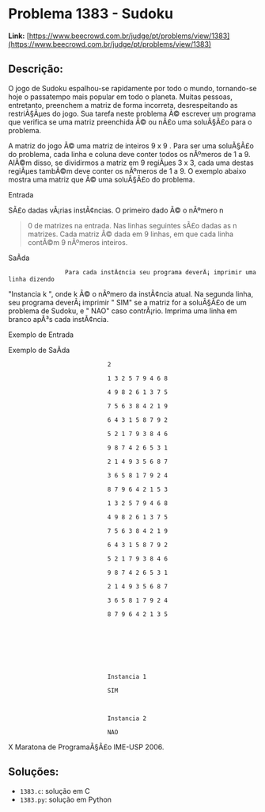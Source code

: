 # Problema 1383 - Sudoku

**Link:** [https://www.beecrowd.com.br/judge/pt/problems/view/1383](https://www.beecrowd.com.br/judge/pt/problems/view/1383)

## Descrição:
O jogo de Sudoku espalhou-se rapidamente por todo o mundo, tornando-se hoje o passatempo mais popular em todo o planeta. Muitas pessoas, entretanto, preenchem a matriz de forma incorreta, desrespeitando as restriÃ§Ãµes do jogo. Sua tarefa neste problema Ã© escrever um programa que verifica se uma matriz preenchida Ã© ou nÃ£o uma soluÃ§Ã£o para o problema.


A matriz do jogo Ã© uma matriz de inteiros 9 x 9 . Para ser uma soluÃ§Ã£o do problema, cada linha e coluna deve conter todos os nÃºmeros de 1 a 9. AlÃ©m disso, se dividirmos a matriz em 9 regiÃµes 3 x 3, cada uma destas regiÃµes tambÃ©m deve conter os nÃºmeros de 1 a 9. O exemplo abaixo mostra uma matriz que Ã© uma soluÃ§Ã£o do problema.






Entrada




SÃ£o dadas vÃ¡rias instÃ¢ncias. O primeiro dado Ã© o nÃºmero 
n
 > 0 de matrizes na entrada. Nas linhas seguintes sÃ£o dadas as 
n
 matrizes. Cada matriz Ã© dada em 9 linhas, em que cada linha contÃ©m 9 nÃºmeros inteiros.




SaÃ­da





                    Para cada instÃ¢ncia seu programa deverÃ¡ imprimir uma linha dizendo 
"Instancia 
k
", onde 
k
 Ã© o nÃºmero da instÃ¢ncia atual. Na segunda linha, seu programa deverÃ¡ imprimir "
SIM"
 se a matriz for a soluÃ§Ã£o de um problema de Sudoku, e "
NAO"
 caso contrÃ¡rio. Imprima uma linha em branco apÃ³s cada instÃ¢ncia.
                












Exemplo de Entrada


Exemplo de SaÃ­da













                                2

                                1 3 2 5 7 9 4 6 8

                                4 9 8 2 6 1 3 7 5

                                7 5 6 3 8 4 2 1 9

                                6 4 3 1 5 8 7 9 2

                                5 2 1 7 9 3 8 4 6

                                9 8 7 4 2 6 5 3 1

                                2 1 4 9 3 5 6 8 7

                                3 6 5 8 1 7 9 2 4

                                8 7 9 6 4 2 1 5 3

                                1 3 2 5 7 9 4 6 8

                                4 9 8 2 6 1 3 7 5

                                7 5 6 3 8 4 2 1 9

                                6 4 3 1 5 8 7 9 2

                                5 2 1 7 9 3 8 4 6

                                9 8 7 4 2 6 5 3 1

                                2 1 4 9 3 5 6 8 7

                                3 6 5 8 1 7 9 2 4

                                8 7 9 6 4 2 1 3 5
                            







                                Instancia 1

                                SIM 



                                Instancia 2

                                NAO
                                












X Maratona de ProgramaÃ§Ã£o IME-USP 2006.

## Soluções:
- `1383.c`: solução em C
- `1383.py`: solução em Python
